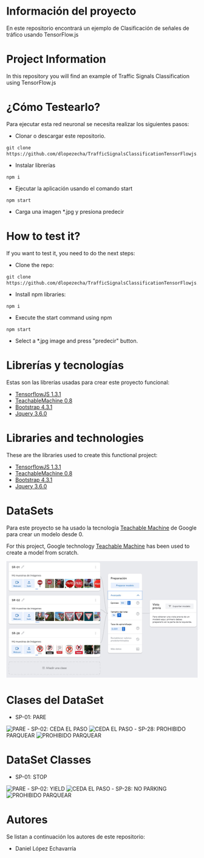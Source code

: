 # Información del proyecto

En este repositorio encontrará un ejemplo de Clasificación de señales de tráfico usando TensorFlow.js 

# Project Information
In this repository you will find an example of Traffic Signals Classification using TensorFlow.js

# ¿Cómo Testearlo?
Para ejecutar esta red neuronal se necesita realizar los siguientes pasos:

- Clonar o descargar este repositorio.
```
git clone https://github.com/dlopezecha/TrafficSignalsClassificationTensorFlowjs.git
```
- Instalar librerías
```
npm i
```
- Ejecutar la aplicación usando el comando start
```
npm start
```
- Carga una imagen *.jpg y presiona predecir

# How to test it?
If you want to test it, you need to do the next steps:
- Clone the repo:
```
git clone https://github.com/dlopezecha/TrafficSignalsClassificationTensorFlowjs.git
```
- Install npm libraries:
```
npm i
```
- Execute the start command using npm
```
npm start
```
- Select a *.jpg image and press "predecir" button.

# Librerías y tecnologías
Estas son las librerías usadas para crear este proyecto funcional:

- [TensorflowJS 1.3.1](https://www.tensorflow.org/js)
- [TeachableMachine 0.8](https://teachablemachine.withgoogle.com/)
- [Bootstrap 4.3.1](https://getbootstrap.com/)
- [Jquery 3.6.0](https://jquery.com/)

# Libraries and technologies
These are the libraries used to create this functional project: 

- [TensorflowJS 1.3.1](https://www.tensorflow.org/js)
- [TeachableMachine 0.8](https://teachablemachine.withgoogle.com/)
- [Bootstrap 4.3.1](https://getbootstrap.com/)
- [Jquery 3.6.0](https://jquery.com/)

# DataSets
Para este proyecto se ha usado la tecnología [Teachable Machine](https://teachablemachine.withgoogle.com/) de Google para crear un modelo desde 0.

For this project, Google technology [Teachable Machine](https://teachablemachine.withgoogle.com/) has been used to create a model from scratch.

![TeachableMachine DataSet](images\teachablemachine.jpg "Modelo Señales de Transito")

# Clases del DataSet
- SP-01: PARE   
<img src="https://practicatest.co/static/img/co/temario/senales_reglamentarias/sr01_pare.png" alt="PARE" width="80"/>
- SP-02: CEDA EL PASO   
<img src="https://practicatest.co/static/img/co/temario/senales_reglamentarias/sr02_ceda_el_paso.png" alt="CEDA EL PASO" width="80"/>
- SP-28: PROHIBIDO PARQUEAR   
<img src="https://practicatest.co/static/img/co/temario/senales_reglamentarias/sr28_prohibido_parquear.png" alt="PROHIBIDO PARQUEAR" width="80"/>

# DataSet Classes
- SP-01: STOP   
<img src="https://practicatest.co/static/img/co/temario/senales_reglamentarias/sr01_pare.png" alt="PARE" width="80"/>
- SP-02: YIELD   
<img src="https://practicatest.co/static/img/co/temario/senales_reglamentarias/sr02_ceda_el_paso.png" alt="CEDA EL PASO" width="80"/>
- SP-28: NO PARKING   
<img src="https://practicatest.co/static/img/co/temario/senales_reglamentarias/sr28_prohibido_parquear.png" alt="PROHIBIDO PARQUEAR" width="80"/>

# Autores
Se listan a continuación los autores de este repositorio:
- Daniel López Echavarría
